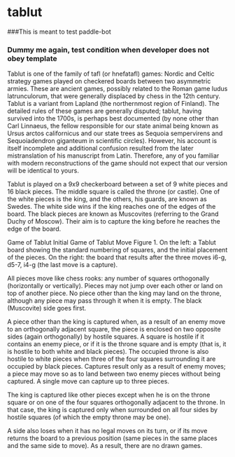 # tablut

###This is meant to test paddle-bot

### Dummy me again, test condition when developer does not obey template


Tablut is one of the family of tafl (or hnefatafl) games: Nordic and Celtic strategy games played on checkered boards between two asymmetric armies. These are ancient games, possibly related to the Roman game ludus latrunculorum, that were generally displaced by chess in the 12th century. Tablut is a variant from Lapland (the northernmost region of Finland). The detailed rules of these games are generally disputed; tablut, having survived into the 1700s, is perhaps best documented (by none other than Carl Linnaeus, the fellow responsible for our state animal being known as Ursus arctos californicus and our state trees as Sequoia sempervirens and Sequoiadendron giganteum in scientific circles). However, his account is itself incomplete and additional confusion resulted from the later mistranslation of his manuscript from Latin. Therefore, any of you familiar with modern reconstructions of the game should not expect that our version will be identical to yours.

Tablut is played on a 9x9 checkerboard between a set of 9 white pieces and 16 black pieces. The middle square is called the throne (or castle). One of the white pieces is the king, and the others, his guards, are known as Swedes. The white side wins if the king reaches one of the edges of the board. The black pieces are known as Muscovites (referring to the Grand Duchy of Moscow). Their aim is to capture the king before he reaches the edge of the board. 

Game of Tablut Initial Game of Tablut Move
Figure 1. On the left: a Tablut board showing the standard numbering of squares, and the initial placement of the pieces. On the right: the board that results after the three moves i6-g, d5-7, i4-g (the last move is a capture).

All pieces move like chess rooks: any number of squares orthogonally (horizontally or vertically). Pieces may not jump over each other or land on top of another piece. No piece other than the king may land on the throne, although any piece may pass through it when it is empty. The black (Muscovite) side goes first.

A piece other than the king is captured when, as a result of an enemy move to an orthogonally adjacent square, the piece is enclosed on two opposite sides (again orthogonally) by hostile squares. A square is hostile if it contains an enemy piece, or if it is the throne square and is empty (that is, it is hostile to both white and black pieces). The occupied throne is also hostile to white pieces when three of the four squares surrounding it are occupied by black pieces. Captures result only as a result of enemy moves; a piece may move so as to land between two enemy pieces without being captured. A single move can capture up to three pieces.

The king is captured like other pieces except when he is on the throne square or on one of the four squares orthogonally adjacent to the throne. In that case, the king is captured only when surrounded on all four sides by hostile squares (of which the empty throne may be one).

A side also loses when it has no legal moves on its turn, or if its move returns the board to a previous position (same pieces in the same places and the same side to move). As a result, there are no drawn games.
